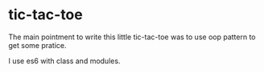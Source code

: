 # tic-tac-toe

The main pointment to write this little tic-tac-toe was to use oop pattern to get some pratice.

I use es6 with class and modules.